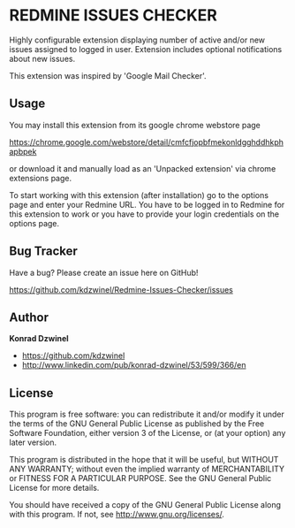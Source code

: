 REDMINE ISSUES CHECKER
======================

Highly configurable extension displaying number of active and/or new issues assigned to logged in user. Extension includes optional notifications about new issues.

This extension was inspired by 'Google Mail Checker'.

Usage
-----

You may install this extension from its google chrome webstore page

https://chrome.google.com/webstore/detail/cmfcfjopbfmekonldgghddhkphapbpek

or download it and manually load as an 'Unpacked extension' via chrome extensions page.

To start working with this extension (after installation) go to the options page and enter your Redmine URL. You have to be logged in to Redmine for this extension to work or you have to provide your login credentials on the options page.

Bug Tracker
-----------

Have a bug? Please create an issue here on GitHub!

https://github.com/kdzwinel/Redmine-Issues-Checker/issues

Author
------

**Konrad Dzwinel**

+ https://github.com/kdzwinel
+ http://www.linkedin.com/pub/konrad-dzwinel/53/599/366/en

License
-------

This program is free software: you can redistribute it and/or modify
it under the terms of the GNU General Public License as published by
the Free Software Foundation, either version 3 of the License, or
(at your option) any later version.

This program is distributed in the hope that it will be useful,
but WITHOUT ANY WARRANTY; without even the implied warranty of
MERCHANTABILITY or FITNESS FOR A PARTICULAR PURPOSE.  See the
GNU General Public License for more details.

You should have received a copy of the GNU General Public License
along with this program.  If not, see <http://www.gnu.org/licenses/>.